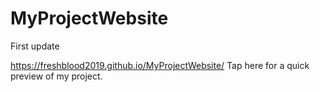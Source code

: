 # MyProjectWebsite
First update


https://freshblood2019.github.io/MyProjectWebsite/ Tap here for a quick preview of my project.
